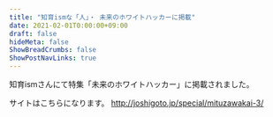 ```yaml
---
title: "知育ismな「人」・ 未来のホワイトハッカーに掲載"
date: 2021-02-01T0:00:00+09:00
draft: false
hideMeta: false
ShowBreadCrumbs: false
ShowPostNavLinks: true
---
```


知育ismさんにて特集「未来のホワイトハッカー」に掲載されました。

サイトはこちらになります。
http://joshigoto.jp/special/mituzawakai-3/
